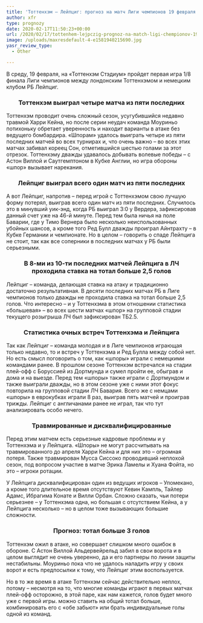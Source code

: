```yaml
---
title: 'Тоттенхэм – Лейпциг: прогноз на матч Лиги чемпионов 19 февраля'
author: xfr
type: prognozy
date: 2020-02-17T11:50:23+00:00
url: /2020/02/17/tottenhem-lejpczig-prognoz-na-match-ligi-chempionov-19-fevralya/
image: /uploads/maxresdefault-4-e1581940215690.jpg
yasr_review_type:
  - Other

---
```

В среду, 19 февраля, на &#171;Тоттенхэм Стэдиум&#187; пройдет первая игра 1/8 финала Лиги чемпионов между лондонским Тоттенхэмом и немецким клубом РБ Лейпциг.

<h3 style="text-align: center">
  <strong>Тоттенхэм выиграл четыре матча из пяти последних</strong>
</h3>

Тоттенхэм проводит очень сложный сезон, усугубившийся недавно травмой Харри Кейна, но после серии неудач команда Моуриньо потихоньку обретает уверенность и находит варианты в атаке без ведущего бомбардира. &#171;Шпорам&#187; удалось выиграть четыре из пяти последних матчей во всех турнирах и, что очень важно – во всех этих матчах забивал кореец Сон, отметившийся шестью голами за этот отрезок. Тоттенхэму дважды удавалось добывать волевые победы – с Астон Виллой и Саутгемптоном в Кубке Англии, но игра обороны &#171;шпор&#187; вызывает нарекания.

<h3 style="text-align: center">
  <strong>Лейпциг выиграл всего один матч из пяти последних</strong>
</h3>

А вот Лейпциг, напротив – перед игрой с Тоттенхэмом свою лучшую форму потерял, выиграв всего один матч из пяти последних. Случилось это в минувший уик-энд, когда РБ выиграл 3:0 у Вердера, зафиксировав данный счет уже на 46-й минуте. Перед тем была ничья на поле Баварии, где у Тимо Вернера было несколько неиспользованных убойных шансов, а кроме того Ред Булл дважды проиграл Айнтрахту – в Кубке Германии и чемпионате. Но в целом – говорить о спаде Лейпцига не стоит, так как все соперники в последних матчах у РБ были серьезными.

<h3 style="text-align: center">
  <strong>В 8-ми из 10-ти последних матчей Лейпцига в ЛЧ проходила ставка на тотал больше 2,5 голов</strong>
</h3>

Лейпциг – команда, делающая ставка на атаку и традиционно достаточно результативная. В десяти последних матчах РБ в Лиге чемпионов только дважды не проходила ставка на тотал больше 2,5 голов. Что интересно – и у Тоттенхэма в этом отношении статистика &#171;большевая&#187; – во всех шести матчах &#171;шпор&#187; на групповой стадии текущего розыгрыша ЛЧ был зафиксирован ТБ2.5.

<h3 style="text-align: center">
  <strong>Статистика очных встреч Тоттенхэма и Лейпцига</strong>
</h3>

Так как Лейпциг – команда молодая и в Лиге чемпионов играющая только недавно, то и встреч у Тоттенхэма и Ред Булла между собой нет. Но есть смысл поговорить о том, как &#171;шпоры&#187; играли с немецкими командами ранее. В прошлом сезоне Тоттенхэм встречался на стадии плей-офф с Боруссией из Дортмунда и сумел пройти ее, обыграв и дома и на выезде. Перед тем &#171;шпоры&#187; также играли с Дортмундом и также выиграли дважды, но в этом сезоне уже с ними этот фокус повторила на групповой стадии ЛЧ Бавария. Всего же с немцами &#171;шпоры&#187; в еврокубках играли 8 раз, выиграв пять матчей и проиграв трижды. Лейпциг с англичанами ранее не играл, так что тут анализировать особо нечего.

<h3 style="text-align: center">
  <strong>Травмированные и дисквалифицированные</strong>
</h3>

Перед этим матчем есть серьезные кадровые проблемы и у Тоттенхэма и у Лейпцига. &#171;Шпоры&#187; не могут рассчитывать на травмированного до апреля Харри Кейна и для них это – огромная потеря. Также травмирован Мусса Сиссоко проводивший неплохой сезон, под вопросом участие в матче Эрика Ламелы и Хуана Фойта, но это – игроки ротации.

У Лейпцига дисквалифицирован один из ведущих игроков – Упомекано, а кроме того длительное время отсутствуют Кевин Кампль, Тайлер Адамс, Ибрагима Конате и Вилли Орбан. Сложно сказать, чьи потери серьезнее – у Тоттенхэма одна, но большая с отсутствием Кейна, а у Лейпцига несколько – но в целом тоже вызывающих большие сложности.

<h3 style="text-align: center">
  <strong>Прогноз: тотал больше 3 голов</strong>
</h3>

Тоттенхэм ожил в атаке, но совершает слишком много ошибок в обороне. С Астон Виллой Альдервейрельд забил в свои ворота и в целом выглядит не очень уверенно, да и его партнеры по линии защиты нестабильны. Моуриньо пока что не удалось наладить игру у своих ворот и есть предпосылки к тому, что Лейпциг этим воспользуется.

Но в то же время в атаке Тоттенхэм сейчас действительно неплох, потому – несмотря на то, что многие команды играют в первых матчах плей-офф осторожно, в этой паре, как нам кажется, голов будет много уже с первой игры. можно ставить на общий тотал больше, комбинировать его с &#171;обе забьют&#187; или брать индивидуальные голы одной из команд.